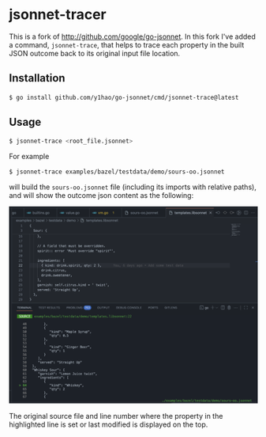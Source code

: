 # jsonnet-tracer

This is a fork of http://github.com/google/go-jsonnet. In this fork I've added a command, `jsonnet-trace`, that helps to trace each property in the built JSON outcome back to its original input file location.

## Installation

```sh
$ go install github.com/y1hao/go-jsonnet/cmd/jsonnet-trace@latest
```

## Usage

```sh
$ jsonnet-trace <root_file.jsonnet>
```

For example

```sh
$ jsonnet-trace examples/bazel/testdata/demo/sours-oo.jsonnet
```
will build the `sours-oo.jsonnet` file (including its imports with relative paths), and will show the outcome json content as the following:

![](./screenshot.png)

The original source file and line number where the property in the highlighted line is set or last modified is displayed on the top.
